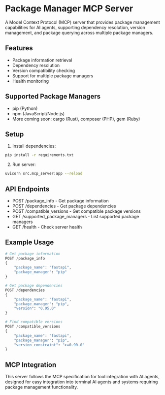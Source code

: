 # Package Manager MCP Server

A Model Context Protocol (MCP) server that provides package management capabilities for AI agents, supporting dependency resolution, version management, and package querying across multiple package managers.

## Features

- Package information retrieval
- Dependency resolution
- Version compatibility checking
- Support for multiple package managers
- Health monitoring

## Supported Package Managers

- pip (Python)
- npm (JavaScript/Node.js)
- More coming soon: cargo (Rust), composer (PHP), gem (Ruby)

## Setup

1. Install dependencies:
```bash
pip install -r requirements.txt
```

2. Run server:
```bash
uvicorn src.mcp_server:app --reload
```

## API Endpoints

- POST /package_info - Get package information
- POST /dependencies - Get package dependencies
- POST /compatible_versions - Get compatible package versions
- GET /supported_package_managers - List supported package managers
- GET /health - Check server health

## Example Usage

```python
# Get package information
POST /package_info
{
    "package_name": "fastapi",
    "package_manager": "pip"
}

# Get package dependencies
POST /dependencies
{
    "package_name": "fastapi",
    "package_manager": "pip",
    "version": "0.95.0"
}

# Find compatible versions
POST /compatible_versions
{
    "package_name": "fastapi",
    "package_manager": "pip",
    "version_constraint": ">=0.90.0"
}
```

## MCP Integration

This server follows the MCP specification for tool integration with AI agents, designed for easy integration into terminal AI agents and systems requiring package management functionality.